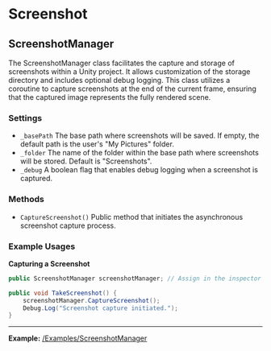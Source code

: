 # Screenshot

## ScreenshotManager

The ScreenshotManager class facilitates the capture and storage of screenshots within a Unity project. It allows customization of the storage directory and includes optional debug logging. This class utilizes a coroutine to capture screenshots at the end of the current frame, ensuring that the captured image represents the fully rendered scene.

### Settings

- `_basePath` The base path where screenshots will be saved. If empty, the default path is the user's "My Pictures" folder.
- `_folder` The name of the folder within the base path where screenshots will be stored. Default is "Screenshots".
- `_debug` A boolean flag that enables debug logging when a screenshot is captured.

### Methods

- `CaptureScreenshot()` Public method that initiates the asynchronous screenshot capture process.

### Example Usages

**Capturing a Screenshot**

```csharp
public ScreenshotManager screenshotManager; // Assign in the inspector

public void TakeScreenshot() {
    screenshotManager.CaptureScreenshot();
    Debug.Log("Screenshot capture initiated.");
}
```

---

**Example:** [/Examples/ScreenshotManager](/Examples/ScreenshotManager)
